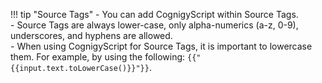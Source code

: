 !!! tip "Source Tags"
    - You can add CognigyScript within Source Tags.  
    - Source Tags are always lower-case, only alpha-numerics (a-z, 0-9), underscores, and hyphens are allowed.  
    - When using CognigyScript for Source Tags, it is important to lowercase them. For example, by using the following: `{{"{{input.text.toLowerCase()}}"}}`.